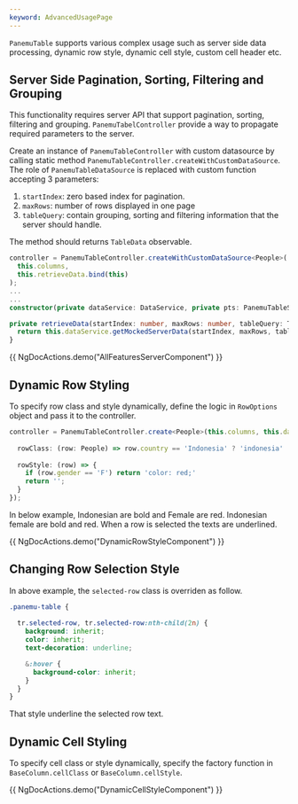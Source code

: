 ```yaml
---
keyword: AdvancedUsagePage
---
```


`PanemuTable` supports various complex usage such as server side data processing, dynamic row style, dynamic cell style, custom cell header etc.

## Server Side Pagination, Sorting, Filtering and Grouping

This functionality requires server API that support pagination, sorting, filtering and grouping. `PanemuTabelController` provide a way to propagate required parameters
to the server.

Create an instance of `PanemuTableController` with custom datasource by calling static method `PanemuTableController.createWithCustomDataSource`. The role of `PanemuTableDataSource` is replaced with custom function accepting 3 parameters:
1. `startIndex`: zero based index for pagination.
2. `maxRows`: number of rows displayed in one page
3. `tableQuery`: contain grouping, sorting and filtering information that the server should handle.

The method should returns `TableData` observable.

```typescript
controller = PanemuTableController.createWithCustomDataSource<People>(
  this.columns, 
  this.retrieveData.bind(this)
);
...
...
constructor(private dataService: DataService, private pts: PanemuTableService){}

private retrieveData(startIndex: number, maxRows: number, tableQuery: TableQuery): Observable<TableData<T>> {
  return this.dataService.getMockedServerData(startIndex, maxRows, tableQuery)
}
```

{{ NgDocActions.demo("AllFeaturesServerComponent") }}

## Dynamic Row Styling

To specify row class and style dynamically, define the logic in `RowOptions` object and pass it to the controller.

```typescript
controller = PanemuTableController.create<People>(this.columns, this.datasource, {
  
  rowClass: (row: People) => row.country == 'Indonesia' ? 'indonesia' : '',
  
  rowStyle: (row) => {
    if (row.gender == 'F') return 'color: red;'
    return '';
  }
});
```

In below example, Indonesian are bold and Female are red. Indonesian female are bold and red. When a row is selected
the texts are underlined.

{{ NgDocActions.demo("DynamicRowStyleComponent") }}

## Changing Row Selection Style

In above example, the `selected-row` class is overriden as follow.

```scss
.panemu-table {
  
  tr.selected-row, tr.selected-row:nth-child(2n) {
    background: inherit;
    color: inherit;
    text-decoration: underline;

    &:hover {
      background-color: inherit;
    }
  }
}
```

That style underline the selected row text.

## Dynamic Cell Styling

To specify cell class or style dynamically, specify the factory function in `BaseColumn.cellClass` or `BaseColumn.cellStyle`.

{{ NgDocActions.demo("DynamicCellStyleComponent") }}